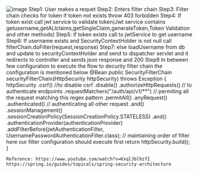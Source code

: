![image](https://github.com/gokulkrishnanj/Spring-Boot-Security/assets/102644051/6f891b23-8b8a-4600-84e0-a46c61cafc35)
Step1: User makes a requet
Step2: Enters filter chain
Step3: Filter chain checks for token if token not exists throw 403 forbidden
Step4: If token exist call jwt service to validate token(Jwt service contains getusername,getALlclaims,getSingleClaim,generateToken,Token Validation and other methods)
Step5: if token exists call to jwtService to get username
Step6: If username exists and SecurityContextHolder is not null call filterChain.doFilter(request,response)
Step7: else loadUsername from db and update to securityContextHolder and send to dispatcher servlet and it redirects to controller and sends json response and 200
Step9 In between few configuration to execute the flow to decurity filter chain the configuration is mentioned below 
@Bean
    public SecurityFilterChain securityFilterChain(HttpSecurity httpSecurity) throws Exception {
        httpSecurity
                .csrf() //to disable csrf
                .disable()
                .authorizeHttpRequests() // to authenticate endpoints
                .requestMatchers("/auth/api/v1/**") // permiting all the request matching this regex pattern
                .permitAll()
                .anyRequest()
                .authenticated() // authenticating all other request
                .and()
                .sessionManagement()
                .sessionCreationPolicy(SessionCreationPolicy.STATELESS)
                .and()
                .authenticationProvider(authenticationProvider)
                .addFilterBefore(jwtAuthenticationFilter, UsernamePasswordAuthenticationFilter.class); // maintaining order of filter here our filter configuration should execute first
        return httpSecurity.build();
    }


    Reference: https://www.youtube.com/watch?v=KxqlJblhzfI
    https://spring.io/guides/topicals/spring-security-architecture
